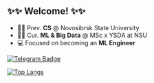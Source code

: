 ## ✨✨ Welcome! ✨✨

- 🧑‍💻 Prev. **CS** @ Novosibrsk State University
- 🧑‍🎓 Cur. **ML & Big Data** @ MSc x YSDA at NSU
- 💻 Focused on becoming an **ML Engineer**

[![Telegram Badge](https://img.shields.io/badge/-Telegram-2AABEE?style=flat&logo=telegram&logoColor=white)](https://t.me/selfoma)

[![Top Langs](https://github-readme-stats.vercel.app/api/top-langs/?username=selfoma&layout=compact&theme=default&hide=html,css&langs_count=6)](https://github.com/anuraghazra/github-readme-stats)
